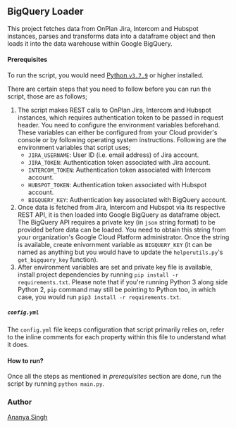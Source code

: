 ## BigQuery Loader

This project fetches data from OnPlan Jira, Intercom and Hubspot instances, parses and
transforms data into a dataframe object and then loads it into the data warehouse
within Google BigQuery.

#### Prerequisites

To run the script, you would need [Python `v3.7.9`](https://www.python.org/downloads/release) or higher installed.

There are certain steps that you need to follow before you can run
the script, those are as follows;

1. The script makes REST calls to OnPlan Jira, Intercom and Hubspot instances,
   which requires authentication token to be passed in request header.
   You need to configure the environment variables beforehand. These
   variables can either be configured from your Cloud provider's console
   or by following operating system instructions. Following are the
   environment variables that script uses;
   - `JIRA_USERNAME`: User ID (i.e. email address) of Jira account.
   - `JIRA_TOKEN`: Authentication token associated with Jira account.
   - `INTERCOM_TOKEN`: Authentication token associated with Intercom account.
   - `HUBSPOT_TOKEN`: Authentication token associated with Hubspot account.
   - `BIGQUERY_KEY`: Authentication key associated with BigQuery account.
2. Once data is fetched from Jira, Intercom and Hubspot via its respective REST API,
   it is then loaded into Google BigQuery as dataframe object. The BigQuery
   API requires a private key (in `json` string format) to be provided before data can be loaded.
   You need to obtain this string from your organization's Google Cloud Platform
   administrator. Once the string is available, create enivornment variable as `BIGQUERY_KEY` (it can be named as anything but
   you would have to update the `helperutils.py`'s `get_bigquery_key` function).
3. After environment variables are set and private key file is available, install
   project dependencies by running `pip install -r requirements.txt`. Please note
   that if you're running Python 3 along side Python 2, `pip` command may still
   be pointing to Python too, in which case, you would run `pip3 install -r requirements.txt`.

##### `config.yml`

The `config.yml` file keeps configuration that script primarily relies on, refer to
the inline comments for each property within this file to understand what it does.

#### How to run?

Once all the steps as mentioned in _prerequisites_ section are done, run the script
by running `python main.py`.

### Author

[Ananya Singh](https://www.linkedin.com/in/ananyaasingh/)